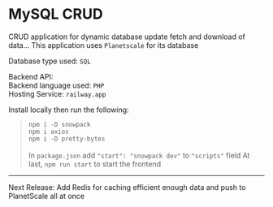 # MySQL CRUD
CRUD application for dynamic database update fetch and download of data... 
This application uses ``Planetscale`` for its database

Database type used: ``SQL``

Backend API: 
<br>
Backend language used: ``PHP``
<br>
Hosting Service: ``railway.app``

Install locally then run the following:
> ``npm i -D snowpack`` <br>
> ``npm i axios`` <br>
> ``npm i -D pretty-bytes`` 
<br><br>
In ``package.json`` add ``"start": "snowpack dev"`` to ``"scripts"`` field
At last, ``npm run start`` to start the frontend

-------------------------------------------------------

Next Release: 
Add Redis for caching efficient enough data and push to PlanetScale all at once

